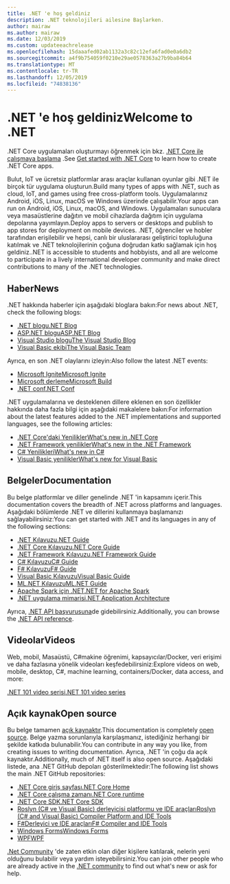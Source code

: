 ```yaml
---
title: .NET 'e hoş geldiniz
description: .NET teknolojileri ailesine Başlarken.
author: mairaw
ms.author: mairaw
ms.date: 12/03/2019
ms.custom: updateeachrelease
ms.openlocfilehash: 15daaafed02ab1132a3c82c12efa6fad0e0a6db2
ms.sourcegitcommit: a4f9b754059f0210e29ae0578363a27b9ba84b64
ms.translationtype: MT
ms.contentlocale: tr-TR
ms.lasthandoff: 12/05/2019
ms.locfileid: "74838136"
---
```

# <a name="welcome-to-net"></a><span data-ttu-id="3a510-103">.NET 'e hoş geldiniz</span><span class="sxs-lookup"><span data-stu-id="3a510-103">Welcome to .NET</span></span>

<span data-ttu-id="3a510-104">.NET Core uygulamaları oluşturmayı öğrenmek için bkz. [.NET Core ile çalışmaya başlama](core/get-started.md) .</span><span class="sxs-lookup"><span data-stu-id="3a510-104">See [Get started with .NET Core](core/get-started.md) to learn how to create .NET Core apps.</span></span>

<span data-ttu-id="3a510-105">Bulut, IoT ve ücretsiz platformlar arası araçlar kullanan oyunlar gibi .NET ile birçok tür uygulama oluşturun.</span><span class="sxs-lookup"><span data-stu-id="3a510-105">Build many types of apps with .NET, such as cloud, IoT, and games using free cross-platform tools.</span></span> <span data-ttu-id="3a510-106">Uygulamalarınız Android, iOS, Linux, macOS ve Windows üzerinde çalışabilir.</span><span class="sxs-lookup"><span data-stu-id="3a510-106">Your apps can run on Android, iOS, Linux, macOS, and Windows.</span></span> <span data-ttu-id="3a510-107">Uygulamaları sunuculara veya masaüstlerine dağıtın ve mobil cihazlarda dağıtım için uygulama depolarına yayımlayın.</span><span class="sxs-lookup"><span data-stu-id="3a510-107">Deploy apps to servers or desktops and publish to app stores for deployment on mobile devices.</span></span> <span data-ttu-id="3a510-108">.NET, öğrenciler ve hobler tarafından erişilebilir ve hepsi, canlı bir uluslararası geliştirici topluluğuna katılmak ve .NET teknolojilerinin çoğuna doğrudan katkı sağlamak için hoş geldiniz.</span><span class="sxs-lookup"><span data-stu-id="3a510-108">.NET is accessible to students and hobbyists, and all are welcome to participate in a lively international developer community and make direct contributions to many of the .NET technologies.</span></span>

## <a name="news"></a><span data-ttu-id="3a510-109">Haber</span><span class="sxs-lookup"><span data-stu-id="3a510-109">News</span></span>

<span data-ttu-id="3a510-110">.NET hakkında haberler için aşağıdaki bloglara bakın:</span><span class="sxs-lookup"><span data-stu-id="3a510-110">For news about .NET, check the following blogs:</span></span>

- [<span data-ttu-id="3a510-111">.NET blogu</span><span class="sxs-lookup"><span data-stu-id="3a510-111">.NET Blog</span></span>](https://devblogs.microsoft.com/dotnet/)
- [<span data-ttu-id="3a510-112">ASP.NET blogu</span><span class="sxs-lookup"><span data-stu-id="3a510-112">ASP.NET Blog</span></span>](https://devblogs.microsoft.com/aspnet/)
- [<span data-ttu-id="3a510-113">Visual Studio blogu</span><span class="sxs-lookup"><span data-stu-id="3a510-113">The Visual Studio Blog</span></span>](https://devblogs.microsoft.com/visualstudio/)
- [<span data-ttu-id="3a510-114">Visual Basic ekibi</span><span class="sxs-lookup"><span data-stu-id="3a510-114">The Visual Basic Team</span></span>](https://devblogs.microsoft.com/vbteam/)

<span data-ttu-id="3a510-115">Ayrıca, en son .NET olaylarını izleyin:</span><span class="sxs-lookup"><span data-stu-id="3a510-115">Also follow the latest .NET events:</span></span>

- [<span data-ttu-id="3a510-116">Microsoft Ignite</span><span class="sxs-lookup"><span data-stu-id="3a510-116">Microsoft Ignite</span></span>](https://www.microsoft.com/ignite)
- [<span data-ttu-id="3a510-117">Microsoft derleme</span><span class="sxs-lookup"><span data-stu-id="3a510-117">Microsoft Build</span></span>](https://www.microsoft.com/build)
- [<span data-ttu-id="3a510-118">.NET conf</span><span class="sxs-lookup"><span data-stu-id="3a510-118">.NET Conf</span></span>](https://www.dotnetconf.net/)

<span data-ttu-id="3a510-119">.NET uygulamalarına ve desteklenen dillere eklenen en son özellikler hakkında daha fazla bilgi için aşağıdaki makalelere bakın:</span><span class="sxs-lookup"><span data-stu-id="3a510-119">For information about the latest features added to the .NET implementations and supported languages, see the following articles:</span></span>

- [<span data-ttu-id="3a510-120">​.NET Core'daki Yenilikler</span><span class="sxs-lookup"><span data-stu-id="3a510-120">What's new in .NET Core</span></span>](core/whats-new/index.md)
- [<span data-ttu-id="3a510-121">.NET Framework yenilikler</span><span class="sxs-lookup"><span data-stu-id="3a510-121">What's new in the .NET Framework</span></span>](framework/whats-new/index.md)
- [<span data-ttu-id="3a510-122">C# Yenilikleri</span><span class="sxs-lookup"><span data-stu-id="3a510-122">What's new in C#</span></span>](csharp/whats-new/index.md)
- [<span data-ttu-id="3a510-123">Visual Basic yenilikler</span><span class="sxs-lookup"><span data-stu-id="3a510-123">What's new for Visual Basic</span></span>](visual-basic/getting-started/whats-new.md)

## <a name="documentation"></a><span data-ttu-id="3a510-124">Belgeler</span><span class="sxs-lookup"><span data-stu-id="3a510-124">Documentation</span></span>

<span data-ttu-id="3a510-125">Bu belge platformlar ve diller genelinde .NET 'in kapsamını içerir.</span><span class="sxs-lookup"><span data-stu-id="3a510-125">This documentation covers the breadth of .NET across platforms and languages.</span></span> <span data-ttu-id="3a510-126">Aşağıdaki bölümlerde .NET ve dillerini kullanmaya başlamanızı sağlayabilirsiniz:</span><span class="sxs-lookup"><span data-stu-id="3a510-126">You can get started with .NET and its languages in any of the following sections:</span></span>

- [<span data-ttu-id="3a510-127">.NET Kılavuzu</span><span class="sxs-lookup"><span data-stu-id="3a510-127">.NET Guide</span></span>](standard/index.md)
- [<span data-ttu-id="3a510-128">.NET Core Kılavuzu</span><span class="sxs-lookup"><span data-stu-id="3a510-128">.NET Core Guide</span></span>](core/index.md)
- [<span data-ttu-id="3a510-129">.NET Framework Kılavuzu</span><span class="sxs-lookup"><span data-stu-id="3a510-129">.NET Framework Guide</span></span>](framework/index.md)
- [<span data-ttu-id="3a510-130">C# Kılavuzu</span><span class="sxs-lookup"><span data-stu-id="3a510-130">C# Guide</span></span>](csharp/index.yml)
- [<span data-ttu-id="3a510-131">F# Kılavuzu</span><span class="sxs-lookup"><span data-stu-id="3a510-131">F# Guide</span></span>](fsharp/index.yml)
- [<span data-ttu-id="3a510-132">Visual Basic Kılavuzu</span><span class="sxs-lookup"><span data-stu-id="3a510-132">Visual Basic Guide</span></span>](visual-basic/index.yml)
- [<span data-ttu-id="3a510-133">ML.NET Kılavuzu</span><span class="sxs-lookup"><span data-stu-id="3a510-133">ML.NET Guide</span></span>](machine-learning/index.yml)
- [<span data-ttu-id="3a510-134">Apache Spark için .NET</span><span class="sxs-lookup"><span data-stu-id="3a510-134">.NET for Apache Spark</span></span>](spark/index.yml)
- [<span data-ttu-id="3a510-135">.NET uygulama mimarisi</span><span class="sxs-lookup"><span data-stu-id="3a510-135">.NET Application Architecture</span></span>](architecture/index.yml)

<span data-ttu-id="3a510-136">Ayrıca, [.NET API başvurusuna](/dotnet/api)de gidebilirsiniz.</span><span class="sxs-lookup"><span data-stu-id="3a510-136">Additionally, you can browse the [.NET API reference](/dotnet/api).</span></span>

## <a name="videos"></a><span data-ttu-id="3a510-137">Videolar</span><span class="sxs-lookup"><span data-stu-id="3a510-137">Videos</span></span>

<span data-ttu-id="3a510-138">Web, mobil, Masaüstü, C#makine öğrenimi, kapsayıcılar/Docker, veri erişimi ve daha fazlasına yönelik videoları keşfedebilirsiniz:</span><span class="sxs-lookup"><span data-stu-id="3a510-138">Explore videos on web, mobile, desktop, C#, machine learning, containers/Docker, data access, and more:</span></span>

[<span data-ttu-id="3a510-139">.NET 101 video serisi</span><span class="sxs-lookup"><span data-stu-id="3a510-139">.NET 101 video series</span></span>](https://dotnet.microsoft.com/learn/videos)

## <a name="open-source"></a><span data-ttu-id="3a510-140">Açık kaynak</span><span class="sxs-lookup"><span data-stu-id="3a510-140">Open source</span></span>

<span data-ttu-id="3a510-141">Bu belge tamamen [açık kaynaktır](https://github.com/dotnet/docs).</span><span class="sxs-lookup"><span data-stu-id="3a510-141">This documentation is completely [open source](https://github.com/dotnet/docs).</span></span> <span data-ttu-id="3a510-142">Belge yazma sorunlarıyla karşılaşmanız, istediğiniz herhangi bir şekilde katkıda bulunabilir.</span><span class="sxs-lookup"><span data-stu-id="3a510-142">You can contribute in any way you like, from creating issues to writing documentation.</span></span> <span data-ttu-id="3a510-143">Ayrıca, .NET 'in çoğu da açık kaynaktır.</span><span class="sxs-lookup"><span data-stu-id="3a510-143">Additionally, much of .NET itself is also open source.</span></span> <span data-ttu-id="3a510-144">Aşağıdaki listede, ana .NET GitHub depoları gösterilmektedir:</span><span class="sxs-lookup"><span data-stu-id="3a510-144">The following list shows the main .NET GitHub repositories:</span></span>

- [<span data-ttu-id="3a510-145">.NET Core giriş sayfası</span><span class="sxs-lookup"><span data-stu-id="3a510-145">.NET Core Home</span></span>](https://github.com/dotnet/core)
- [<span data-ttu-id="3a510-146">.NET Core çalışma zamanı</span><span class="sxs-lookup"><span data-stu-id="3a510-146">.NET Core runtime</span></span>](https://github.com/dotnet/runtime)
- [<span data-ttu-id="3a510-147">.NET Core SDK</span><span class="sxs-lookup"><span data-stu-id="3a510-147">.NET Core SDK</span></span>](https://github.com/dotnet/sdk)
- [<span data-ttu-id="3a510-148">Roslyn (C# ve Visual Basic) derleyicisi platformu ve IDE araçları</span><span class="sxs-lookup"><span data-stu-id="3a510-148">Roslyn (C# and Visual Basic) Compiler Platform and IDE Tools</span></span>](https://github.com/dotnet/roslyn)
- [<span data-ttu-id="3a510-149">F#Derleyici ve IDE araçları</span><span class="sxs-lookup"><span data-stu-id="3a510-149">F# Compiler and IDE Tools</span></span>](https://github.com/dotnet/fsharp)
- [<span data-ttu-id="3a510-150">Windows Forms</span><span class="sxs-lookup"><span data-stu-id="3a510-150">Windows Forms</span></span>](https://github.com/dotnet/winforms)
- [<span data-ttu-id="3a510-151">WPF</span><span class="sxs-lookup"><span data-stu-id="3a510-151">WPF</span></span>](https://github.com/dotnet/wpf)

<span data-ttu-id="3a510-152">[.Net Community](https://dotnet.microsoft.com/platform/community) 'de zaten etkin olan diğer kişilere katılarak, nelerin yeni olduğunu bulabilir veya yardım isteyebilirsiniz.</span><span class="sxs-lookup"><span data-stu-id="3a510-152">You can join other people who are already active in the [.NET community](https://dotnet.microsoft.com/platform/community) to find out what's new or ask for help.</span></span>

